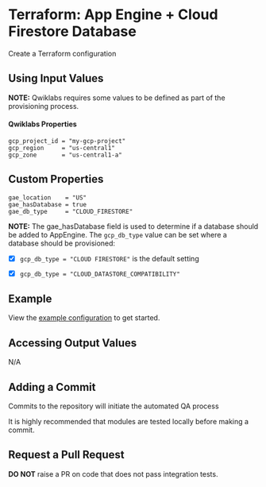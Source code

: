 # Terraform: App Engine + Cloud Firestore Database 

Create a Terraform configuration

## Using Input Values 

__NOTE:__ Qwiklabs requires some values to be defined as part of the provisioning process. 

#### Qwiklabs Properties
```
gcp_project_id = "my-gcp-project"
gcp_region     = "us-central1"
gcp_zone       = "us-central1-a"
```

## Custom Properties
```
gae_location    = "US"
gae_hasDatabase = true
gae_db_type     = "CLOUD_FIRESTORE" 
```

__NOTE:__
The gae_hasDatabase field is used to determine if a database should be added to AppEngine.
The `gcp_db_type` value can be set where a database should be provisioned:
- [x] `gcp_db_type = "CLOUD FIRESTORE"` is the default setting
- [x] `gcp_db_type = "CLOUD_DATASTORE_COMPATIBILITY"` 



## Example

View the [example configuration](https://github.com/CloudVLab/terraform-lab-foundation/tree/main/basics/cloud_firestore/example) to get started.

## Accessing Output Values 

N/A

## Adding a Commit 

Commits to the repository will initiate the automated QA process

It is highly recommended that modules are tested locally before making a commit.

## Request a Pull Request

__DO NOT__ raise a PR on code that does not pass integration tests.
